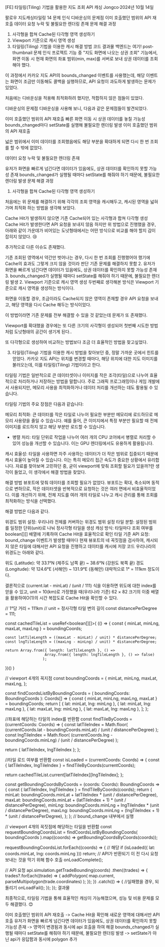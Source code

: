 [FE] 타일링(Tiling) 기법을 활용한 지도 조회 API 캐싱
Jongco·2024년 10월 14일

팔로우
지도캐싱타일링
14
문제 인식
디바운싱의 문제점
이미 호출했던 범위의 API 재호출
데이터 요청 누락 및 불필요한 렌더링 존재
문제 해결 과정
1. 사각형을 합쳐 Cache된 다각형 영역 생성하기
2. Viewport 기준으로 캐시 영역 생성
3. 타일링(Tiling) 기법을 이용한 캐시
해결 방법
코드
결과물
백엔드는 여기!
post-thumbnail
문제 인식
프로젝트 기능 중 "지도 화면에 나오는 상권 조회" 기능에서,
화면 이동 시 현재 화면의 좌표 범위(min, max)를 서버로 보내 상권 데이터를 조회해야 했다.



이 과정에서 카카오 지도 API의 bounds_changed 이벤트를 사용했는데, 해당 이벤트는 화면이 조금만 이동해도 콜백을 실행하므로, API 요청이 과도하게 발생하는 문제가 있었다.

처음에는 디바운싱을 적용해 최적화하려 했지만, 적합하지 않은 점들이 있었다.

디바운싱의 문제점
디바운싱을 사용해 보니, 다음과 같은 문제점들이 발견되었다.

이미 호출했던 범위의 API 재호출
빠른 화면 이동 시 상권 데이터를 놓칠 가능성
bounds_changed마다 setState를 실행해 불필요한 렌더링 발생
이미 호출했던 범위의 API 재호출

넓은 범위에서 이미 데이터를 조회했음에도
해당 부분을 확대하게 되면 다시 한 번 조회를 할 수 밖에 없었다.

데이터 요청 누락 및 불필요한 렌더링 존재


유저가 화면을 빠르게 넘긴다면 데이터가 있음에도, 상권 데이터를 확인하지 못할 가능성 존재
bounds_changed가 실행될 때마다 setState를 해줘야 하기 때문에, 불필요한 렌더링 발생
문제 해결 과정
1. 사각형을 합쳐 Cache된 다각형 영역 생성하기


처음에는 위 문제를 해결하기 위해 각각의 조회 영역을 캐시해두고, 캐시된 영역을 넓혀가며 최적화 하는 방법을 생각해 보았다.

Cache Hit가 발생하지 않으면 기존 Cache되어 있는 사각형과 합쳐 다각형 생성
Cache Hit가 발생한다면 API 요청을 보내지 않음
하지만 위 방법으로 진행했을 경우, 아래와 같이 가운데가 비어있는 도넛형태에서는 어떤 방식으로 비교를 해야 할지 감이 잡히지 않았다. 😢



추가적으로 다른 이슈도 존재했다.

기존 조회된 영역에서 약간만 벗어나는 경우,
다시 한 번 조회를 진행했어야 했기에 Cache의 효과도 그렇게 크지 않을 것이라 판단
기존 문제를 해결하지 못함
2. 유저가 화면을 빠르게 넘긴다면 데이터가 있음에도, 상권 데이터를 확인하지 못할 가능성 존재
3. bounds_changed가 실행될 때마다 setState를 해줘야 하기 때문에, 불필요한 렌더링 발생
2. Viewport 기준으로 캐시 영역 생성
두번째로 생각해본 방식은 Viewport 기준으로 캐시 영역을 생성하는 방식이다.



화면을 이동할 경우,
조금이라도 Cache되지 않은 영역이 존재할 경우 API 요청을 보내고,
해당 영역을 다시 Cache 해두는 방식이었다.

이 방법이라면 기존 문제를 전부 해결할 수 있을 것 같았는데 문제가 또 존재했다.

Viewport를 확대했을 경우에는
또 다른 크기의 사각형이 생성되어 첫번째 시도한 방법처럼 도넛형태의 공간이 생기게 된다..

또 다각형으로 생성하여 비교하는 방법보다 조금 더 효율적인 방법을 찾고싶었다.

3. 타일링(Tiling) 기법을 이용한 캐시
방법을 찾아보던 중, 정말 가까운 곳에서 힌트를 얻었다.
카카오 지도 API는 위치를 변경할 때마다, 해당 위치에 대한 지도 이미지를 불러오는데,
이를 타일링(Tiling) 기법이라고 한다.

타일링 기법은 일반적으로 큰 데이터셋이나 이미지를 작은 조각(타일)으로 나누어 효율적으로 처리하거나 저장하는 방법을 말합니다. 주로 그래픽 프로그래밍이나 게임 개발에서 사용되지만, 메모리 사용을 최적화하거나 데이터 처리를 개선하는 데도 활용될 수 있습니다.

타일링 기법의 주요 장점은 다음과 같습니다:

메모리 최적화: 큰 데이터를 작은 타일로 나누어 필요한 부분만 메모리에 로드하므로 메모리 사용량을 줄일 수 있습니다. 예를 들어, 큰 이미지에서 특정 부분만 필요할 때 전체 이미지를 로드하지 않고 해당 부분만 로드할 수 있습니다.
- 병렬 처리: 타일 단위로 작업을 나누어 여러 개의 CPU 코어에서 병렬로 처리할 수 있어 성능을 개선할 수 있습니다. 이는 GPU 렌더링에서도 유용하게 활용됩니다.

캐시 효율성: 타일을 사용하면 자주 사용하는 데이터가 더 작은 범위로 집중되기 때문에 캐시 효율이 높아질 수 있습니다. 이는 특히 메모리 접근 속도가 중요한 상황에서 유리합니다.
자료를 찾아보며 고민하던 중,
굳이 viewport에 맞춰 조회할 필요가 있을까?란 생각이 들었고,
이 생각에서 해결 방법을 찾았다.

해결 방법
뷰포트에 맞춰 데이터를 조회할 필요가 없었다.
뷰포트는 확대, 축소되며 동적으로 변하므로, 작은 데이터셋을 반복적으로 요청하는 것은 여러 면에서 비효율적이었다.
이를 개선하기 위해, 전체 지도를 여러 개의 타일로 나누고 캐시 관리를 통해 조회를 최적화하는 방식을 선택했다.



해결 방법은 다음과 같다.

위경도 범위 설정: 우리나라 전체를 커버하는 위경도 범위 설정
타일 분할: 설정된 범위를 일정한 단위(unit)로 나눠 정사각형 타일을 생성
캐싱 방식: 타일마다 조회 여부를 boolean[][] 배열에 기록하여 Cache Hit을 효율적으로 확인
타일 기준 API 요청: bound_change 이벤트가 발생할 때마다 현재 뷰포트의 네 꼭짓점을 검사하여, 캐시되지 않은 타일에 대해서만 API 요청을 진행하고 데이터를 캐시에 저장
코드
우리나라의 위경도는 아래와 같다.

위도 (Latitude): 약 33.1°N (제주도 남쪽 끝) ~ 38.6°N (강원도 북쪽 끝)
경도 (Longitude): 약 124.6°E (서해안) ~ 131.9°E (동해안)
대략적으로 1° = 111km 정도이다.

결론적으로 (current.lat - minLat) / (unit / 111) 식을 이용하면 위도에 대한 index를 얻을 수 있고,
unit = 10(km)로 가정했을 때(우리나라 기준)
62 × 82 크기의 이중 배열을 활용하여O(1)의 시간 복잡도로 Cache Hit을 확인할 수 있다.




// 1°당 거리 = 111km
// unit = 정사각형 타일 변의 길이
const distancePerDegree = 111;

const cachedTileList = useRef<boolean[][]>(
  (() => {
    const { minLat, minLng, maxLat, maxLng } = boundingCoords;

    const latTileLength = ((maxLat - minLat) / unit) * distancePerDegree;
    const lngTileLength = ((maxLng - minLng) / unit) * distancePerDegree;

    return Array.from({ length: latTileLength }, () =>
                      Array.from({ length: lngTileLength }, () => false)
                     );
  })()
)

// viewport 4개의 꼭지점
const boundingCoords = {
  minLat,
  minLng,
  maxLat,
  maxLng,
};

const findCoordsListByBoundingCoords = (
  boundingCoords: BoundingCoords
): Coords[] => {
  const { minLat, minLng, maxLng, maxLat } = boundingCoords;
  return [
    { lat: minLat, lng: minLng },
    { lat: minLat, lng: maxLng },
    { lat: maxLat, lng: minLng },
    { lat: maxLat, lng: maxLng },
  ];
};

//좌표에 해당하는 타일의 index를 반환함
const findTileByCoords = (currentCoords: Coords) => {
  const latTileIndex = Math.floor(
    (currentCoords.lat - boundingCoords.minLat) / (unit / distancePerDegree)
  );
  const lngTileIndex = Math.floor(
    (currentCoords.lng - boundingCoords.minLng) / (unit / distancePerDegree)
  );

  return { latTileIndex, lngTileIndex };
};

//타일 로드 여부를 반환함
const isLoaded = (currentCoords: Coords) => {
  const { latTileIndex, lngTileIndex } = findTileByCoords(currentCoords);

  return cachedTileList.current[latTileIndex][lngTileIndex];
};


const getBoundingCoordsByCoords = (coords: Coords): BoundingCoords => {
  const { latTileIndex, lngTileIndex } = findTileByCoords(coords);
  return {
    minLat: boundingCoords.minLat + latTileIndex * (unit / distancePerDegree),
    maxLat:
    boundingCoords.minLat + (latTileIndex + 1) * (unit / distancePerDegree),
    minLng: boundingCoords.minLng + lngTileIndex * (unit / distancePerDegree),
    maxLng:
    boundingCoords.minLng + (lngTileIndex + 1) * (unit / distancePerDegree),
  };
};
// bound_change 내부에서 실행

// viewport 4개의 꼭짓점에 해당하는 타일을 반환함
const requestBoundingCoordsList = findCoordsListByBoundingCoords(
  boundingCoords
).map((coords) => getBoundingCoordsByCoords(coords));

requestBoundingCoordsList.forEach((coords) => {
  // 해당 
  if (isLoaded({ lat: coords.minLat, lng: coords.minLng })) return;
  // API가 반환되기 이 전 다시 요청보내는 것을 막기 위해 함수 호출
  onLoadComplete();

  // API 요청
  api.simulation.getTradeBounding(coords)
    .then((trades) => {
      trades?.forEach((trade) => {
        addPolygon(
          map.current,
          parseMultipolygon(trade.coordinates)
        );
      });
  })
    .catch(() => {
    //실패했을 경우, 되돌리기
    onLoadFail();
  });
});
결과물


최종적으로, 타일링 기법을 통해 효율적인 캐싱이 가능해졌으며, 성능 및 비용 문제를 모두 해결했다. 😊

이미 호출했던 범위의 API 재호출
-> Cache Hit을 확인해 새로운 영역에 대해서만 API 호출
유저가 화면을 빠르게 넘긴다면 데이터가 있음에도, 상권 데이터를 확인하지 못할 가능성 존재
-> 영역이 변경됨과 동시에 api 호출을 하여 해결
bounds_changed가 실행될 때마다 setState를 해줘야 하기 때문에, 불필요한 렌더링 발생
-> setState가 아닌 api가 응답함과 동시에 polygon 추가